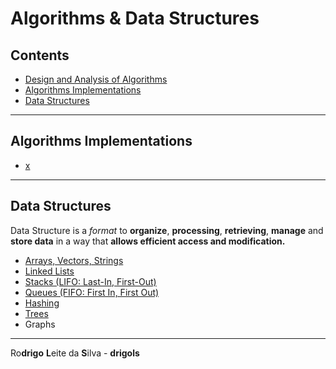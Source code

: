 # Algorithms & Data Structures

## Contents

 - [Design and Analysis of Algorithms](#)
 - [Algorithms Implementations](#algorithms-implementations)
 - [Data Structures](#data-structures)

<!--- ( Algorithms Implementations ) --->

---

<div id="ds"></div>

## Algorithms Implementations

 - [x](#)

<!--- ( Data Structures ) --->

---

<div id="ds"></div>

## Data Structures

Data Structure is a *format* to **organize**, **processing**, **retrieving**, **manage** and **store data** in a way that **allows efficient access and modification.**

 - [Arrays, Vectors, Strings](modules/data-structures/arrays-vectors-strings)
 - [Linked Lists](modules/data-structures/linked-lists)
 - [Stacks (LIFO: Last-In, First-Out)](modules/data-structures/stacks)
 - [Queues (FIFO: First In, First Out)](modules/data-structures/queues)
 - [Hashing](modules/data-structures/hashing)
 - [Trees](modules/data-structures/trees)
 - Graphs

---

Ro**drigo** **L**eite da **S**ilva - **drigols**
